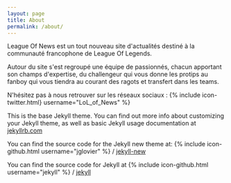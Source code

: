 ```yaml
---
layout: page
title: About
permalink: /about/
---
```


League Of News est un tout nouveau site d'actualités destiné à la communauté francophone de League Of Legends.

Autour du site s'est regroupé une équipe de passionnés, chacun apportant son champs d'expertise, du challengeur qui vous donne les protips au fanboy qui vous tiendra au courant des ragots et transfert dans les teams.

N'hésitez pas à nous retrouver sur les réseaux sociaux :
{% include icon-twitter.html} username="LoL_of_News" %}

This is the base Jekyll theme. You can find out more info about customizing your Jekyll theme, as well as basic Jekyll usage documentation at [jekyllrb.com](http://jekyllrb.com/)

You can find the source code for the Jekyll new theme at:
{% include icon-github.html username="jglovier" %} /
[jekyll-new](https://github.com/jglovier/jekyll-new)

You can find the source code for Jekyll at
{% include icon-github.html username="jekyll" %} /
[jekyll](https://github.com/jekyll/jekyll)

